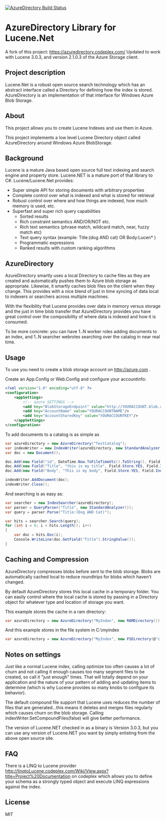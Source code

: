 [![AzureDirectory Build Status](https://www.myget.org/BuildSource/Badge/azure-contrib?identifier=1ec65be3-9208-44b2-a38e-3e3fd17603c0)](https://www.myget.org/gallery/windowsazure-contrib)

# AzureDirectory Library for Lucene.Net

A fork of this project: https://azuredirectory.codeplex.com/
Updated to work with Lucene 3.0.3, and version 2.1.0.3 of the Azure Storage client.

## Project description

Lucene.Net is a robust open source search technology which has an abstract interface called a Directory for defining how the index is stored. AzureDirectory is an implementation of that interface for Windows Azure Blob Storage.

## About
This project allows you to create Lucene Indexes and use them in Azure.

This project implements a low level Lucene Directory object called AzureDirectory around Windows Azure BlobStorage.

## Background
Lucene is a mature Java based open source full text indexing and search engine and property store. 
Lucene.NET is a mature port of that library to C#.
Lucene/Lucene.Net provides:
* Super simple API for storing documents with arbitrary properties
* Complete control over what is indexed and what is stored for retrieval
* Robust control over where and how things are indexed, how much memory is used, etc.
* Superfast and super rich query capabilities
	* Sorted results
	* Rich constraint semantics AND/OR/NOT etc.
	* Rich text semantics (phrase match, wildcard match, near, fuzzy match etc)
	* Text query syntax (example: Title:(dog AND cat) OR Body:Lucen* )
	* Programmatic expressions
	* Ranked results with custom ranking algorithms
 
## AzureDirectory
AzureDirectory smartly uses a local Directory to cache files as they are created and automatically pushes them to Azure blob storage as appropriate. Likewise, it smartly caches blob files on the client when they change. This provides with a nice blend of just in time syncing of data local to indexers or searchers across multiple machines.

With the flexibility that Lucene provides over data in memory versus storage and the just in time blob transfer that AzureDirectory provides you have great control over the composibility of where data is indexed and how it is consumed.

To be more concrete: you can have 1..N worker roles adding documents to an index, and 1..N searcher webroles searching over the catalog in near real time.

## Usage

To use you need to create a blob storage account on http://azure.com .

Create an App.Config or Web.Config and configure your accountinfo:

```xml
<?xml version="1.0" encoding="utf-8" ?>
<configuration>
	<appSettings>
		<!-- azure SETTINGS -->
		<add key="BlobStorageEndpoint" value="http://YOURACCOUNT.blob.core.windows.net"/>
		<add key="AccountName" value="YOURACCOUNTNAME"/>
		<add key="AccountSharedKey" value="YOURACCOUNTKEY"/>
	</appSettings>
</configuration>
```         
 
To add documents to a catalog is as simple as

```cs
var azureDirectory = new AzureDirectory("TestCatalog");
var indexWriter = new IndexWriter(azureDirectory, new StandardAnalyzer(), true);
var doc = new Document();

doc.Add(new Field("id", DateTime.Now.ToFileTimeUtc().ToString(), Field.Store.YES, Field.Index.TOKENIZED, Field.TermVector.NO));
doc.Add(new Field("Title", "this is my title", Field.Store.YES, Field.Index.TOKENIZED, Field.TermVector.NO));
doc.Add(new Field("Body", "This is my body", Field.Store.YES, Field.Index.TOKENIZED, Field.TermVector.NO));

indexWriter.AddDocument(doc);
indexWriter.Close();
```
 

And searching is as easy as:

```cs
var searcher = new IndexSearcher(azureDirectory);               
var parser = QueryParser("Title", new StandardAnalyzer());
var query = parser.Parse("Title:(Dog AND Cat)");

var hits = searcher.Search(query);
for (int i = 0; i < hits.Length(); i++)
{
    var doc = hits.Doc(i);
    Console.WriteLine(doc.GetField("Title").StringValue());
}
```            
 
 
## Caching and Compression

AzureDirectory compresses blobs before sent to the blob storage. Blobs are automatically cached local to reduce roundtrips for blobs which haven't changed. 

By default AzureDirectory stores this local cache in a temporary folder. You can easily control where the local cache is stored by passing in a Directory object for whatever type and location of storage you want.

This example stores the cache in a ram directory:

```cs
var azureDirectory = new AzureDirectory("MyIndex", new RAMDirectory());
```
 
And this example stores in the file system in C:\myindex

```cs
var azureDirectory = new AzureDirectory("MyIndex", new FSDirectory(@"c:\myindex"));
```

## Notes on settings

Just like a normal Lucene index, calling optimize too often causes a lot of churn and not calling it enough causes too many segment files to be created, so call it "just enough" times. That will totally depend on your application and the nature of your pattern of adding and updating items to determine (which is why Lucene provides so many knobs to configure its behavior).

The default compound file support that Lucene uses reduces the number of files that are generated...this means it deletes and merges files regularly which causes churn on the blob storage. Calling indexWriter.SetCompoundFiles(false) will give better performance. 

The version of Lucene.NET checked in as a binary is Version 3.0.3, but you can use any version of Lucene.NET you want by simply enlisting from the above open source site.

## FAQ

There is a LINQ to Lucene provider http://linqtoLucene.codeplex.com/Wiki/View.aspx?title=Project%20Documentation  on codeplex which allows you to define your schema as a strongly typed object and execute LINQ expressions against the index.

## License

MIT
